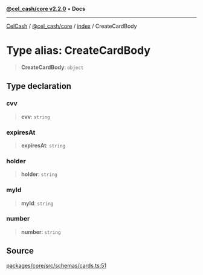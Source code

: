 [**@cel_cash/core v2.2.0**](../../README.md) • **Docs**

***

[CelCash](../../../../packages.md) / [@cel\_cash/core](../../README.md) / [index](../README.md) / CreateCardBody

# Type alias: CreateCardBody

> **CreateCardBody**: `object`

## Type declaration

### cvv

> **cvv**: `string`

### expiresAt

> **expiresAt**: `string`

### holder

> **holder**: `string`

### myId

> **myId**: `string`

### number

> **number**: `string`

## Source

[packages/core/src/schemas/cards.ts:51](https://github.com/Pyxlab/celcash/blob/9e2eeefc75067a4b86d18d5bb144eb4446f097c2/packages/core/src/schemas/cards.ts#L51)
